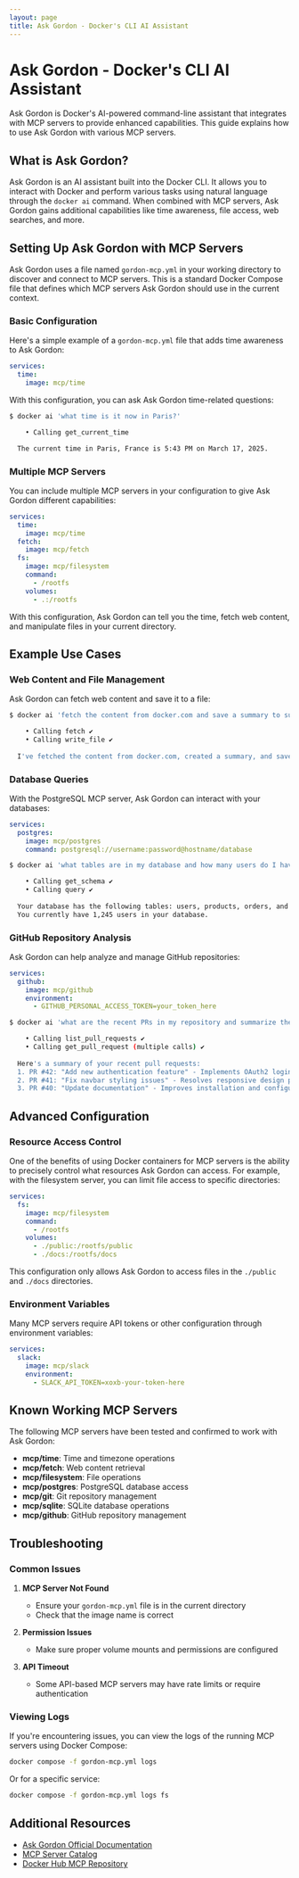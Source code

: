```yaml
---
layout: page
title: Ask Gordon - Docker's CLI AI Assistant
---
```


# Ask Gordon - Docker's CLI AI Assistant

Ask Gordon is Docker's AI-powered command-line assistant that integrates with MCP servers to provide enhanced capabilities. This guide explains how to use Ask Gordon with various MCP servers.

## What is Ask Gordon?

Ask Gordon is an AI assistant built into the Docker CLI. It allows you to interact with Docker and perform various tasks using natural language through the `docker ai` command. When combined with MCP servers, Ask Gordon gains additional capabilities like time awareness, file access, web searches, and more.

## Setting Up Ask Gordon with MCP Servers

Ask Gordon uses a file named `gordon-mcp.yml` in your working directory to discover and connect to MCP servers. This is a standard Docker Compose file that defines which MCP servers Ask Gordon should use in the current context.

### Basic Configuration

Here's a simple example of a `gordon-mcp.yml` file that adds time awareness to Ask Gordon:

```yaml
services:
  time:
    image: mcp/time
```

With this configuration, you can ask Ask Gordon time-related questions:

```bash
$ docker ai 'what time is it now in Paris?'

    • Calling get_current_time

  The current time in Paris, France is 5:43 PM on March 17, 2025.
```

### Multiple MCP Servers

You can include multiple MCP servers in your configuration to give Ask Gordon different capabilities:

```yaml
services:
  time:
    image: mcp/time
  fetch:
    image: mcp/fetch
  fs:
    image: mcp/filesystem
    command:
      - /rootfs
    volumes:
      - .:/rootfs
```

With this configuration, Ask Gordon can tell you the time, fetch web content, and manipulate files in your current directory.

## Example Use Cases

### Web Content and File Management

Ask Gordon can fetch web content and save it to a file:

```bash
$ docker ai 'fetch the content from docker.com and save a summary to summary.txt'

    • Calling fetch ✔️
    • Calling write_file ✔️
  
  I've fetched the content from docker.com, created a summary, and saved it to summary.txt in your current directory.
```

### Database Queries

With the PostgreSQL MCP server, Ask Gordon can interact with your databases:

```yaml
services:
  postgres:
    image: mcp/postgres
    command: postgresql://username:password@hostname/database
```

```bash
$ docker ai 'what tables are in my database and how many users do I have?'

    • Calling get_schema ✔️
    • Calling query ✔️
  
  Your database has the following tables: users, products, orders, and categories.
  You currently have 1,245 users in your database.
```

### GitHub Repository Analysis

Ask Gordon can help analyze and manage GitHub repositories:

```yaml
services:
  github:
    image: mcp/github
    environment:
      - GITHUB_PERSONAL_ACCESS_TOKEN=your_token_here
```

```bash
$ docker ai 'what are the recent PRs in my repository and summarize them'

    • Calling list_pull_requests ✔️
    • Calling get_pull_request (multiple calls) ✔️
  
  Here's a summary of your recent pull requests:
  1. PR #42: "Add new authentication feature" - Implements OAuth2 login process
  2. PR #41: "Fix navbar styling issues" - Resolves responsive design problems on mobile
  3. PR #40: "Update documentation" - Improves installation and configuration docs
```

## Advanced Configuration

### Resource Access Control

One of the benefits of using Docker containers for MCP servers is the ability to precisely control what resources Ask Gordon can access. For example, with the filesystem server, you can limit file access to specific directories:

```yaml
services:
  fs:
    image: mcp/filesystem
    command:
      - /rootfs
    volumes:
      - ./public:/rootfs/public
      - ./docs:/rootfs/docs
```

This configuration only allows Ask Gordon to access files in the `./public` and `./docs` directories.

### Environment Variables

Many MCP servers require API tokens or other configuration through environment variables:

```yaml
services:
  slack:
    image: mcp/slack
    environment:
      - SLACK_API_TOKEN=xoxb-your-token-here
```

## Known Working MCP Servers

The following MCP servers have been tested and confirmed to work with Ask Gordon:

- **mcp/time**: Time and timezone operations
- **mcp/fetch**: Web content retrieval
- **mcp/filesystem**: File operations
- **mcp/postgres**: PostgreSQL database access
- **mcp/git**: Git repository management
- **mcp/sqlite**: SQLite database operations
- **mcp/github**: GitHub repository management

## Troubleshooting

### Common Issues

1. **MCP Server Not Found**
   - Ensure your `gordon-mcp.yml` file is in the current directory
   - Check that the image name is correct

2. **Permission Issues**
   - Make sure proper volume mounts and permissions are configured

3. **API Timeout**
   - Some API-based MCP servers may have rate limits or require authentication

### Viewing Logs

If you're encountering issues, you can view the logs of the running MCP servers using Docker Compose:

```bash
docker compose -f gordon-mcp.yml logs
```

Or for a specific service:

```bash
docker compose -f gordon-mcp.yml logs fs
```

## Additional Resources

- [Ask Gordon Official Documentation](https://docs.docker.com/gordon/)
- [MCP Server Catalog](/servers-table.html)
- [Docker Hub MCP Repository](https://hub.docker.com/u/mcp)